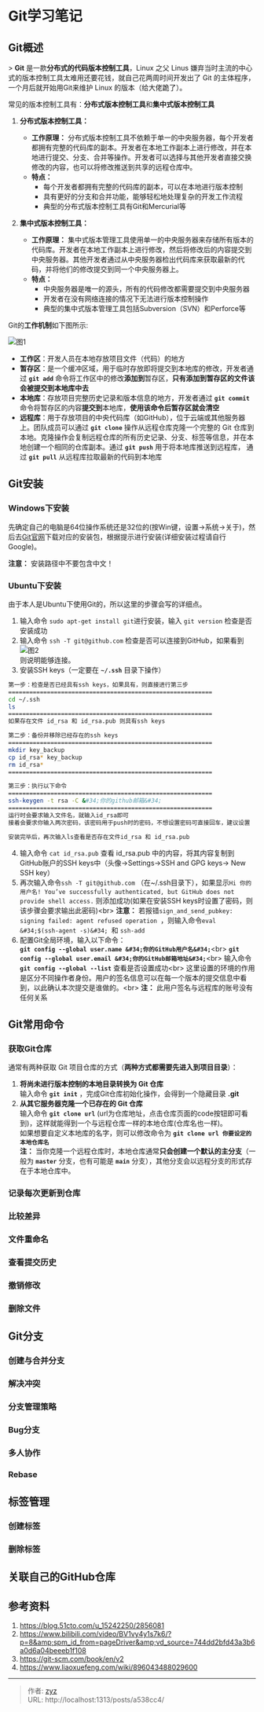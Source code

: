 # Git学习笔记

## Git概述
&gt; **Git** 是一款**分布式的代码版本控制工具**，Linux 之父 Linus 嫌弃当时主流的中心式的版本控制工具太难用还要花钱，就自己花两周时间开发出了 Git 的主体程序，一个月后就开始用Git来维护 Linux 的版本（给大佬跪了）。

常见的版本控制工具有：**分布式版本控制工具**和**集中式版本控制工具**  
1. **分布式版本控制工具：**
    - **工作原理：** 分布式版本控制工具不依赖于单一的中央服务器，每个开发者都拥有完整的代码库的副本。开发者在本地工作副本上进行修改，并在本地进行提交、分支、合并等操作。开发者可以选择与其他开发者直接交换修改的内容，也可以将修改推送到共享的远程仓库中。
    - **特点：**
      - 每个开发者都拥有完整的代码库的副本，可以在本地进行版本控制
      - 具有更好的分支和合并功能，能够轻松地处理复杂的开发工作流程
      - 典型的分布式版本控制工具有Git和Mercurial等

2. **集中式版本控制工具：**
    - **工作原理：** 集中式版本管理工具使用单一的中央服务器来存储所有版本的代码库。开发者在本地工作副本上进行修改，然后将修改后的内容提交到中央服务器。其他开发者通过从中央服务器检出代码库来获取最新的代码，并将他们的修改提交到同一个中央服务器上。
    - **特点：**
      - 中央服务器是唯一的源头，所有的代码修改都需要提交到中央服务器
      - 开发者在没有网络连接的情况下无法进行版本控制操作
      - 典型的集中式版本管理工具包括Subversion（SVN）和Perforce等

Git的**工作机制**如下图所示:  

![图1](/PostsImgs/GitLearningNote_imgs/picture1.png)  
- **工作区**：开发人员在本地存放项目文件（代码）的地方
- **暂存区**：是一个缓冲区域，用于临时存放即将提交到本地库的修改，开发者通过 **`git add`** 命令将工作区中的修改**添加到**暂存区，**只有添加到暂存区的文件该会被提交到本地库中去**
- **本地库**：存放项目完整历史记录和版本信息的地方，开发者通过 **`git commit`** 命令将暂存区的内容**提交到**本地库，**使用该命令后暂存区就会清空**
- **远程库**：用于存放项目的中央代码库（如GitHub），位于云端或其他服务器上。团队成员可以通过 **`git clone`** 操作从远程仓库克隆一个完整的 Git 仓库到本地。克隆操作会复制远程仓库的所有历史记录、分支、标签等信息，并在本地创建一个相同的仓库副本。通过 **`git push`** 用于将本地库推送到远程库， 通过 **`git pull`** 从远程库拉取最新的代码到本地库

## Git安装
### Windows下安装
先确定自己的电脑是64位操作系统还是32位的(按Win键，设置→系统→关于)，然后去[Git官网](https://git-scm.com/)下载对应的安装包，根据提示进行安装(详细安装过程请自行Google)。

**注意：** 安装路径中不要包含中文！
### Ubuntu下安装
由于本人是Ubuntu下使用Git的，所以这里的步骤会写的详细点。  
1. 输入命令 `sudo apt-get install git`进行安装，输入 `git version` 检查是否安装成功
2. 输入命令 `ssh -T git@github.com` 检查是否可以连接到GitHub，如果看到  
![图2](/PostsImgs/GitLearningNote_imgs/picture2.png)  
则说明能够连接。
3. 安装SSH keys（一定要在 **`~/.ssh`** 目录下操作）
```bash
第一步：检查是否已经具有ssh keys，如果具有，则直接进行第三步
==========================================================
cd ~/.ssh
ls
==========================================================
如果存在文件 id_rsa 和 id_rsa.pub 则具有ssh keys

第二步：备份并移除已经存在的ssh keys
==========================================================
mkdir key_backup
cp id_rsa* key_backup
rm id_rsa*
==========================================================

第三步：执行以下命令
==========================================================
ssh-keygen -t rsa -C &#34;你的github邮箱&#34;
==========================================================
运行时会要求输入文件名，就输入id_rsa即可
接着会要求你输入两次密码，该密码用于push时的密码，不想设置密码可直接回车，建议设置

安装完毕后，再次输入ls查看是否存在文件id_rsa 和 id_rsa.pub
```
4. 输入命令 `cat id_rsa.pub` 查看 id_rsa.pub 中的内容，将其内容复制到GitHub账户的SSH keys中（头像→Settings→SSH and GPG keys→ New SSH key）
5. 再次输入命令`ssh -T git@github.com` （在~/.ssh目录下），如果显示`Hi 你的用户名! You’ve successfully authenticated, but GitHub does not provide shell access.` 则添加成功(如果在安装SSH keys时设置了密码，则该步骤会要求输出此密码)&lt;br&gt;
**注意：** 若报错`sign_and_send_pubkey: signing failed: agent refused operation `，则输入命令`eval &#34;$(ssh-agent -s)&#34; `和 `ssh-add `
6. 配置Git全局环境，输入以下命令：  
**`git config --global user.name &#34;你的GitHub用户名&#34;`**&lt;br&gt;
**`git config --global user.email &#34;你的GitHub邮箱地址&#34;`**&lt;br&gt;
输入命令 **`git config --global --list`** 查看是否设置成功&lt;br&gt;
这里设置的环境的作用是区分不同操作者身份。用户的签名信息可以在每一个版本的提交信息中看到，以此确认本次提交是谁做的。&lt;br&gt;
**注：** 此用户签名与远程库的账号没有任何关系

## Git常用命令
### 获取Git仓库
通常有两种获取 Git 项目仓库的方式（**两种方式都需要先进入到项目目录**）：
1. **将尚未进行版本控制的本地目录转换为 Git 仓库**  
输入命令 **`git init`** ，完成Git仓库初始化操作，会得到一个隐藏目录 **.git**
1. **从其它服务器克隆一个已存在的 Git 仓库**  
输入命令 **`git clone url`** (url为仓库地址，点击仓库页面的code按钮即可看到)，这样就能得到一个与远程仓库一样的本地仓库(仓库名也一样)。  
如果想要自定义本地库的名字，则可以修改命令为 **`git clone url 你要设定的本地仓库名`**  
**注：** 当你克隆一个远程仓库时，本地仓库通常**只会创建一个默认的主分支**（一般为 **`master`** 分支，也有可能是 **`main`** 分支），其他分支会以远程分支的形式存在于本地仓库中。

### 记录每次更新到仓库
### 比较差异
### 文件重命名
### 查看提交历史
### 撤销修改
### 删除文件

## Git分支
### 创建与合并分支
### 解决冲突
### 分支管理策略
### Bug分支
### 多人协作
### Rebase

## 标签管理
### 创建标签
### 删除标签

## 关联自己的GitHub仓库

## 参考资料
1. https://blog.51cto.com/u_15242250/2856081
2. https://www.bilibili.com/video/BV1vy4y1s7k6/?p=8&amp;spm_id_from=pageDriver&amp;vd_source=744dd2bfd43a3b6a0d6a04beeeb1f108
3. https://git-scm.com/book/en/v2
4. https://www.liaoxuefeng.com/wiki/896043488029600

---

> 作者: [zyz](https://github.com/YouZhiZheng)  
> URL: http://localhost:1313/posts/a538cc4/  

